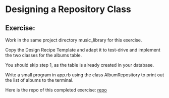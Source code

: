 # Designing a Repository Class

## Exercise:
Work in the same project directory music_library for this exercise.

Copy the Design Recipe Template and adapt it to test-drive and implement the two classes for the albums table.

You should skip step 1, as the table is already created in your database.

Write a small program in app.rb using the class AlbumRepository to print out the list of albums to the terminal.

Here is the repo of this completed exercise: [repo]()
